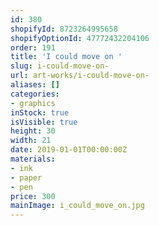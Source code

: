 ```yaml
---
id: 380
shopifyId: 8723264995658
shopifyOptionId: 47772432204106
order: 191
title: 'I could move on '
slug: i-could-move-on-
url: art-works/i-could-move-on-
aliases: []
categories:
- graphics
inStock: true
isVisible: true
height: 30
width: 21
date: 2019-01-01T00:00:00Z
materials:
- ink
- paper
- pen
price: 300
mainImage: i_could_move_on.jpg
---
```

